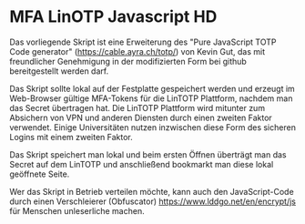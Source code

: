 # MFA LinOTP Javascript HD

Das vorliegende Skript ist eine Erweiterung des "Pure JavaScript TOTP Code generator" (https://cable.ayra.ch/totp/) von Kevin Gut, das mit freundlicher Genehmigung in der modifizierten Form bei github bereitgestellt werden darf.

Das Skript sollte lokal auf der Festplatte gespeichert werden und erzeugt im Web-Browser gültige MFA-Tokens für die LinTOTP Plattform, nachdem man das Secret übertragen hat. Die LinTOTP Plattform wird mitunter zum Absichern von VPN und anderen Diensten durch einen zweiten Faktor verwendet. Einige Universitäten nutzen inzwischen diese Form des sicheren Logins mit einem zweiten Faktor. 


Das Skript speichert man lokal und beim ersten Öffnen überträgt man das Secret auf dem LinTOTP und anschließend bookmarkt man diese lokal geöffnete Seite. 

Wer das Skript in Betrieb verteilen möchte, kann auch den JavaScript-Code durch einen Verschleierer (Obfuscator) https://www.lddgo.net/en/encrypt/js für Menschen unleserliche machen.

